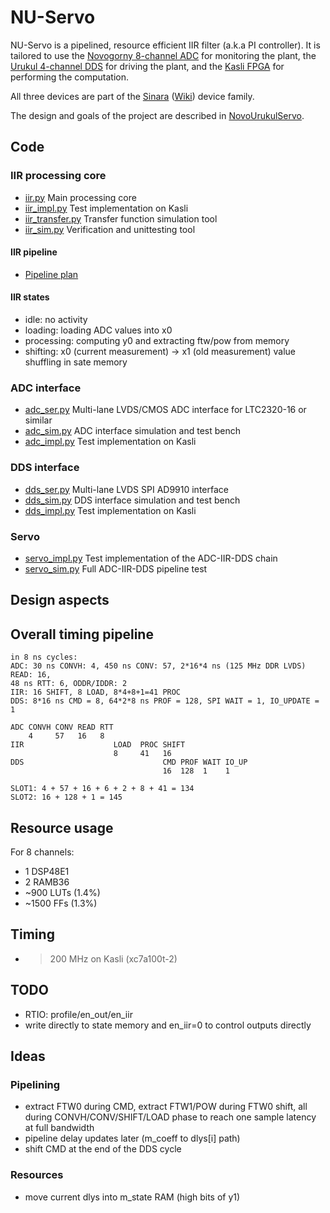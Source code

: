 # NU-Servo

NU-Servo is a pipelined, resource efficient IIR filter (a.k.a PI controller). It is tailored to use the [Novogorny 8-channel ADC](https://github.com/m-labs/sinara/wiki/Novogorny) for monitoring the plant, the [Urukul 4-channel DDS](https://github.com/m-labs/sinara/wiki/Urukul) for driving the plant, and the [Kasli FPGA](https://github.com/m-labs/sinara/wiki/Kasli) for performing the computation.

All three devices are part of the [Sinara](https://github.com/m-labs/sinara) ([Wiki](https://github.com/m-labs/sinara/wiki)) device family.

The design and goals of the project are described in [NovoUrukulServo](doc/NovoUrukulServo.md).

## Code

### IIR processing core

* [iir.py](iir.py) Main processing core
* [iir_impl.py](iir_impl.py) Test implementation on Kasli
* [iir_transfer.py](iir_transfer.py) Transfer function simulation tool
* [iir_sim.py](iir_sim.py) Verification and unittesting tool

#### IIR pipeline

* [Pipeline plan](doc/pipeline.ods)

#### IIR states

* idle: no activity
* loading: loading ADC values into x0
* processing: computing y0 and extracting ftw/pow from memory
* shifting: x0 (current measurement) -> x1 (old measurement) value shuffling in sate memory

### ADC interface

* [adc_ser.py](adc_ser.py) Multi-lane LVDS/CMOS ADC interface for LTC2320-16 or
  similar
* [adc_sim.py](adc_sim.py) ADC interface simulation and test bench
* [adc_impl.py](adc_impl.py) Test implementation on Kasli

### DDS interface

* [dds_ser.py](dds_ser.py) Multi-lane LVDS SPI AD9910 interface
* [dds_sim.py](dds_sim.py) DDS interface simulation and test bench
* [dds_impl.py](dds_impl.py) Test implementation on Kasli

### Servo

* [servo_impl.py](servo_impl.py) Test implementation of the ADC-IIR-DDS chain
* [servo_sim.py](servo_sim.py) Full ADC-IIR-DDS pipeline test

## Design aspects

## Overall timing pipeline

```
in 8 ns cycles:
ADC: 30 ns CONVH: 4, 450 ns CONV: 57, 2*16*4 ns (125 MHz DDR LVDS) READ: 16,
48 ns RTT: 6, ODDR/IDDR: 2
IIR: 16 SHIFT, 8 LOAD, 8*4+8+1=41 PROC
DDS: 8*16 ns CMD = 8, 64*2*8 ns PROF = 128, SPI WAIT = 1, IO_UPDATE = 1

ADC CONVH CONV READ RTT
    4     57   16   8
IIR                    LOAD  PROC SHIFT
                       8     41   16
DDS                               CMD PROF WAIT IO_UP
                                  16  128  1    1

SLOT1: 4 + 57 + 16 + 6 + 2 + 8 + 41 = 134
SLOT2: 16 + 128 + 1 = 145
```

## Resource usage

For 8 channels:

* 1 DSP48E1
* 2 RAMB36
* ~900 LUTs (1.4%)
* ~1500 FFs (1.3%)

## Timing

* > 200 MHz on Kasli (xc7a100t-2)

## TODO

* RTIO: profile/en_out/en_iir
* write directly to state memory and en_iir=0 to control outputs directly

## Ideas

### Pipelining

* extract FTW0 during CMD, extract FTW1/POW during FTW0 shift, all during CONVH/CONV/SHIFT/LOAD phase to reach one sample latency at full bandwidth
* pipeline delay updates later (m_coeff to dlys[i] path)
* shift CMD at the end of the DDS cycle

### Resources

* move current dlys into m_state RAM (high bits of y1)
